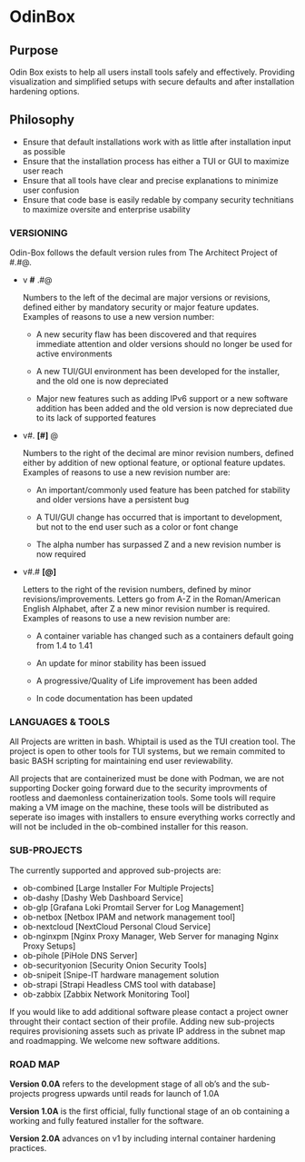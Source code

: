 # OdinBox

## Purpose
Odin Box exists to help all users install tools safely and effectively. Providing visualization and simplified setups with secure defaults and after installation hardening options. 

## Philosophy
- Ensure that default installations work with as little after installation input as possible
- Ensure that the installation process has either a TUI or GUI to maximize user reach
- Ensure that all tools have clear and precise explanations to minimize user confusion
- Ensure that code base is easily redable by company security technitians to maximize oversite and enterprise usability

### VERSIONING

Odin-Box follows the default version rules from The Architect Project of #.#@.

- v **#** .#@
	
	Numbers to the left of the decimal are major versions or revisions, defined either by mandatory security or major feature updates. Examples of reasons to use a new version number:

	- A new security flaw has been discovered and that requires immediate attention and older versions should no longer be used for active environments

	- A new TUI/GUI environment has been developed for the installer, and the old one is now depreciated

	- Major new features such as adding IPv6 support or a new software addition has been added and the old version is now depreciated due to its lack of supported features

- v#. **[#]** @
	
	Numbers to the right of the decimal are minor revision numbers, defined either by addition of new optional feature, or optional feature updates. Examples of reasons to use a new revision number are:

	- An important/commonly used feature has been patched for stability and older versions have a persistent bug

	- A TUI/GUI change has occurred that is important to development, but not to the end user such as a color or font change

	- The alpha number has surpassed Z and a new revision number is now required

- v#.# **[@]**
	
	Letters to the right of the revision numbers, defined by minor revisions/improvements. Letters go from A-Z in the Roman/American English Alphabet, after Z a new minor revision number is required. Examples of reasons to use a new revision number are:

	- A container variable has changed such as a containers default going from 1.4 to 1.41

	- An update for minor stability has been issued

	- A progressive/Quality of Life improvement has been added

	- In code documentation has been updated

### LANGUAGES & TOOLS

All Projects are written in bash. Whiptail is used as the TUI creation tool. The project is open to other tools for TUI systems, but we remain commited to basic BASH scripting for maintaining end user reviewability.

All projects that are containerized must be done with Podman, we are not supporting Docker going forward due to the security improvments of rootless and daemonless containerization tools. Some tools will require making a VM image on the machine, these tools will be distributed as seperate iso images with installers to ensure everything works correctly and will not be included in the ob-combined installer for this reason.

### SUB-PROJECTS

The currently supported and approved sub-projects are:

- ob-combined [Large Installer For Multiple Projects]
- ob-dashy [Dashy Web Dashboard Service]
- ob-glp [Grafana Loki Promtail Server for Log Management]
- ob-netbox [Netbox IPAM and network management tool]
- ob-nextcloud [NextCloud Personal Cloud Service]
- ob-nginxpm [Nginx Proxy Manager, Web Server for managing Nginx Proxy Setups]
- ob-pihole [PiHole DNS Server]
- ob-securityonion [Security Onion Security Tools]
- ob-snipeit [Snipe-IT hardware management solution
- ob-strapi [Strapi Headless CMS tool with database]
- ob-zabbix [Zabbix Network Monitoring Tool]
	
If you would like to add additional software please contact a project owner throught their contact section of their profile. Adding new sub-projects requires provisioning assets such as private IP address in the subnet map and roadmapping. We welcome new software additions.

### ROAD MAP

**Version 0.0A** refers to the development stage of all ob’s and the sub-projects progress upwards until reads for launch of 1.0A

**Version 1.0A** is the first official, fully functional stage of an ob containing a working and fully featured installer for the software.

**Version 2.0A** advances on v1 by including internal container hardening practices.

